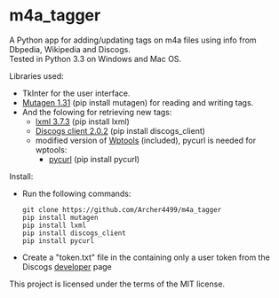 # m4a_tagger
A Python app for adding/updating tags on m4a files using info from Dbpedia, Wikipedia and Discogs.  
Tested in Python 3.3 on Windows and Mac OS.

Libraries used:  
* TkInter for the user interface.
* [Mutagen 1.31](https://mutagen.readthedocs.org) (pip install mutagen) for reading and writing tags.
* And the folowing for retrieving new tags:
  * [lxml 3.7.3](http://lxml.de) (pip install lxml)
  * [Discogs client 2.0.2](https://github.com/discogs/discogs_client) (pip install discogs_client)
  * modified version of [Wptools](https://github.com/siznax/wptools) (included), pycurl is needed for wptools:
    * [pycurl](https://pycurl.io) (pip install pycurl)

Install:  
* Run the following commands:

    ````
    git clone https://github.com/Archer4499/m4a_tagger
    pip install mutagen
    pip install lxml
    pip install discogs_client
    pip install pycurl
    ````

* Create a "token.txt" file in the containing only a user token from the Discogs [developer](https://www.discogs.com/settings/developers) page

This project is licensed under the terms of the MIT license.
